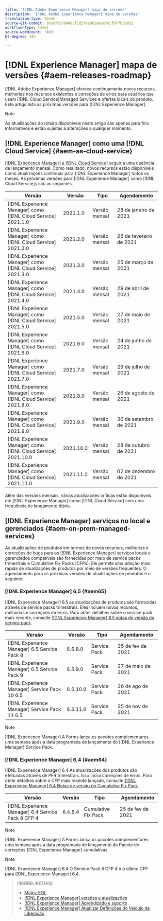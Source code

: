 ```yaml
---
title: '[!DNL Adobe Experience Manager] mapa de versões'
description: '[!DNL Adobe Experience Manager] mapa de versões'
translation-type: tm+mt
source-git-commit: 36b873676460cf1d276e9b1a0ee7ecfb7fb26932
workflow-type: tm+mt
source-wordcount: '403'
ht-degree: 14%

---
```



# [!DNL Experience Manager] mapa de versões  {#aem-releases-roadmap}

[!DNL Adobe Experience Manager] oferece continuamente novos recursos, melhorias nos recursos existentes e correções de erros para usuários que usam  [!DNL Cloud Service]Managed Services e ofertas locais do produto. Este artigo lista as próximas versões para [!DNL Experience Manager].

>[!NOTE]
>
>As atualizações do roteiro disponíveis neste artigo são apenas para fins informativos e estão sujeitas a alterações a qualquer momento.

## [!DNL Experience Manager] como uma  [!DNL Cloud Service] {#aem-as-cloud-service}

[[!DNL Experience Manager] a  [!DNL Cloud Service]](https://experienceleague.adobe.com/docs/experience-manager-cloud-service/release-notes/home.html) seguir a uma cadência de lançamento mensal. Como resultado, novos recursos estão disponíveis como atualizações contínuas para [!DNL Experience Manager] todos os meses. As próximas versões para [!DNL Experience Manager] como [!DNL Cloud Service]s são as seguintes.

| Versão | Versão | Tipo | Agendamento |
|---|---|---|---|
| [!DNL Experience Manager] como  [!DNL Cloud Service] 2021.1.0 | 2021.1.0 | Versão mensal | 28 de janeiro de 2021 |
| [!DNL Experience Manager] como  [!DNL Cloud Service] 2021.2.0 | 2021.2.0 | Versão mensal | 25 de fevereiro de 2021 |
| [!DNL Experience Manager] como  [!DNL Cloud Service] 2021.3.0 | 2021.3.0 | Versão mensal | 25 de março de 2021 |
| [!DNL Experience Manager] como  [!DNL Cloud Service] 2021.4.0 | 2021.4.0 | Versão mensal | 29 de abril de 2021 |
| [!DNL Experience Manager] como  [!DNL Cloud Service] 2021.5.0 | 2021.5.0 | Versão mensal | 27 de maio de 2021 |
| [!DNL Experience Manager] como  [!DNL Cloud Service] 2021.6.0 | 2021.6.0 | Versão mensal | 24 de junho de 2021 |
| [!DNL Experience Manager] como  [!DNL Cloud Service] 2021.7.0 | 2021.7.0 | Versão mensal | 29 de julho de 2021 |
| [!DNL Experience Manager] como  [!DNL Cloud Service] 2021.8.0 | 2021.8.0 | Versão mensal | 26 de agosto de 2021 |
| [!DNL Experience Manager] como  [!DNL Cloud Service] 2021.9.0 | 2021.9.0 | Versão mensal | 30 de setembro de 2021 |
| [!DNL Experience Manager] como  [!DNL Cloud Service] 2021.10.0 | 2021.10.0 | Versão mensal | 28 de outubro de 2021 |
| [!DNL Experience Manager] como  [!DNL Cloud Service] 2021.11.0 | 2021.11.0 | Versão mensal | 02 de dezembro de 2021 |

Além das versões mensais, várias atualizações críticas estão disponíveis em [!DNL Experience Manager] como [!DNL Cloud Service] com uma frequência de lançamento diária.

## [!DNL Experience Manager] serviços no local e gerenciados  {#aem-on-prem-managed-services}

As atualizações de produtos em termos de novos recursos, melhorias e correções de bugs para os [!DNL Experience Manager] serviços locais e gerenciados compatíveis são fornecidas por meio de service packs trimestrais e Cumulative Fix Packs (CFPs). Ele permite uma adoção mais rápida de atualizações de produtos por meio de versões frequentes. O agendamento para as próximas versões de atualizações de produtos é o seguinte:

### [!DNL Experience Manager] 6,5  {#aem65}

[!DNL Experience Manager] 6.5 as atualizações de produtos são fornecidas através de service packs trimestrais. Eles incluem novos recursos, melhorias e correções de erros. Para obter detalhes sobre o service pack mais recente, consulte [[!DNL Experience Manager] 6.5 notas de versão do service pack](https://experienceleague.adobe.com/docs/experience-manager-65/release-notes/service-pack/sp-release-notes.html).

| Versão | Versão | Tipo | Agendamento |
|---|---|---|---|
| [!DNL Experience Manager] 6.5 Service Pack 8 | 6.5.8.0 | Service Pack | 25 de fev de 2021 |
| [!DNL Experience Manager] 6.5 Service Pack 9 | 6.5.9.0 | Service Pack | 27 de maio de 2021 |
| [!DNL Experience Manager] Service Pack 10 6.5 | 6.5.10.0 | Service Pack | 26 de ago de 2021 |
| [!DNL Experience Manager] Service Pack 11 6.5 | 6.5.11.0 | Service Pack | 25 de nov de 2021 |

>[!NOTE]
>
>[!DNL Experience Manager] A Forms lança os pacotes complementares uma semana após a data programada de lançamento do  [!DNL Experience Manager] Service Pack.

### [!DNL Experience Manager] 6,4  {#aem64}

[!DNL Experience Manager] 6.4 As atualizações dos produtos são efetuadas através de PFR trimestrais. Isso inclui correções de erros. Para obter detalhes sobre o CFP mais recente lançado, consulte [[!DNL Experience Manager] 6.4 Notas de versão do Cumulative Fix Pack](https://experienceleague.adobe.com/docs/experience-manager-64/release-notes/cfp-release-notes.html).

| Versão | Versão | Tipo | Agendamento |
|---|---|---|---|
| [!DNL Experience Manager] 6.4 Service Pack 8 CFP 4 | 6.4.8.4 | Cumulative Fix Pack | 25 de fev de 2021 |

>[!NOTE]
>
>[!DNL Experience Manager] A Forms lança os pacotes complementares uma semana após a data programada de lançamento do Pacote de correções  [!DNL Experience Manager] cumulativas.

>[!NOTE]
>
>[!DNL Experience Manager] 6.4 O Service Pack 8 CFP 4 é o último CFP para  [!DNL Experience Manager] 6.4.

>[!MORELIKETHIS]
>
>* [Matriz EOL](https://helpx.adobe.com/br/support/programs/eol-matrix.html)
>* [[!DNL Experience Manager] versões e atualizações](https://helpx.adobe.com/br/experience-manager/aem-releases-updates.html)
>* [[!DNL Experience Manager] Aprendizado e suporte](https://helpx.adobe.com/br/support/experience-manager.html)
>* [[!DNL Experience Manager] Atualizar Definições do Veículo de Liberação](/help/update-release-vehicle-definitions.md)

